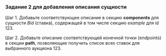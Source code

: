 ### Задание 2 для добавления описания сущности

Шаг 1. Добавьте соответствующее описание в секцию **components** для сущности *Bid* (ставка), содержащей в том числе секцию *example* для id 123. 

Шаг 2. Добавьте описание соответствующей конечной точки (endpoints) в секции **path**, позволяющие получить список всех ставок для выбранного аукциона 123.
